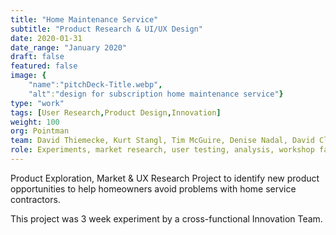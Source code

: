 ```yaml
---
title: "Home Maintenance Service"
subtitle: "Product Research & UI/UX Design"
date: 2020-01-31
date_range: "January 2020"
draft: false
featured: false
image: {
    "name":"pitchDeck-Title.webp", 
    "alt":"design for subscription home maintenance service"}
type: "work"
tags: [User Research,Product Design,Innovation]
weight: 100
org: Pointman
team: David Thiemecke, Kurt Stangl, Tim McGuire, Denise Nadal, David Cloyd, Chris Schobert, Seth Zielinski, Jay Pawlowski, Nick Kaszmarek
role: Experiments, market research, user testing, analysis, workshop facilitating, customer journeys, user flows, personas
---
```

Product Exploration, Market & UX Research Project to identify new product opportunities to help homeowners avoid problems with home service contractors. 

This project was 3 week experiment by a cross-functional Innovation Team.  
